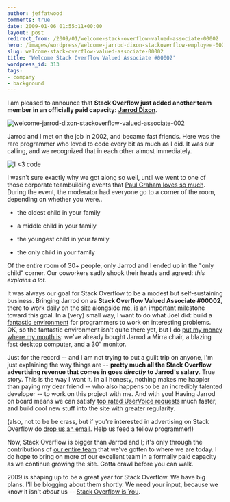 ```yaml
---
author: jeffatwood
comments: true
date: 2009-01-06 01:55:11+00:00
layout: post
redirect_from: /2009/01/welcome-stack-overflow-valued-associate-00002
hero: /images/wordpress/welcome-jarrod-dixon-stackoverflow-employee-002.jpg
slug: welcome-stack-overflow-valued-associate-00002
title: 'Welcome Stack Overflow Valued Associate #00002'
wordpress_id: 313
tags:
- company
- background
---
```



I am pleased to announce that **Stack Overflow just added another team member in an officially paid capacity: [Jarrod Dixon](http://stackoverflow.com/users/3/jarrod-dixon)**.



![welcome-jarrod-dixon-stackoverflow-valued-associate-002](/blog/images/wordpress/welcome-jarrod-dixon-stackoverflow-employee-002.jpg)



Jarrod and I met on the job in 2002, and became fast friends. Here was the rare programmer who loved to code every bit as much as I did. It was our calling, and we recognized that in each other almost immediately.



![I <3 code](http://i.stack.imgur.com/KVyDa.jpg)



I wasn't sure exactly why we got along so well, until we went to one of those corporate teambuilding events that [Paul Graham loves so much](http://www.paulgraham.com/boss.html).  During the event, the moderator had everyone go to a corner of the room, depending on whether you were..







  * the oldest child in your family

  * a middle child in your family

  * the youngest child in your family

  * the only child in your family




Of the entire room of 30+ people, only Jarrod and I ended up in the "only child" corner. Our coworkers sadly shook their heads and agreed: _this explains a lot._



It was always our goal for Stack Overflow to be a modest but self-sustaining business. Bringing Jarrod on as **Stack Overflow Valued Associate #00002**, there to work daily on the site alongside me, is an important milestone toward this goal. In a (very) small way, I want to do what Joel did: build a [fantastic environment](http://www.joelonsoftware.com/items/2008/12/29.html) for programmers to work on interesting problems. OK, so the fantastic environment isn't quite there yet, but I do [put my money where my mouth is](http://www.codinghorror.com/blog/archives/000666.html): we've already bought Jarrod a Mirra chair, a blazing fast desktop computer, and a 30" monitor.



Just for the record -- and I am not trying to put a guilt trip on anyone, I'm just explaining the way things are -- **pretty much all the Stack Overflow advertising revenue that comes in goes _directly_ to Jarrod's salary**. True story. This is the way I want it. In all honesty, nothing makes me happier than paying my dear friend -- who also happens to be an incredibly talented developer -- to work on this project with me. And with you! Having Jarrod on board means we can satisfy [top rated UserVoice requests](http://stackoverflow.uservoice.com/) much faster, and build cool new stuff into the site with greater regularity.



(also, not to be be crass, but if you're interested in advertising on Stack Overflow do [drop us an email](mailto:ads@stackoverflow.com). Help us feed a fellow programmer!)



Now, Stack Overflow is bigger than Jarrod and I; it's only through the contributions of [our entire team](http://stackoverflow.com/about) that we've gotten to where we are today. I do hope to bring on more of our excellent team in a formally paid capacity as we continue growing the site. Gotta crawl before you can walk.



2009 is shaping up to be a great year for Stack Overflow. We have big plans. I'll be blogging about them shortly. We need your input, because we know it isn't _about_ us -- [Stack Overflow is You](http://blog.stackoverflow.com/2008/11/stack-overflow-is-you/). 

